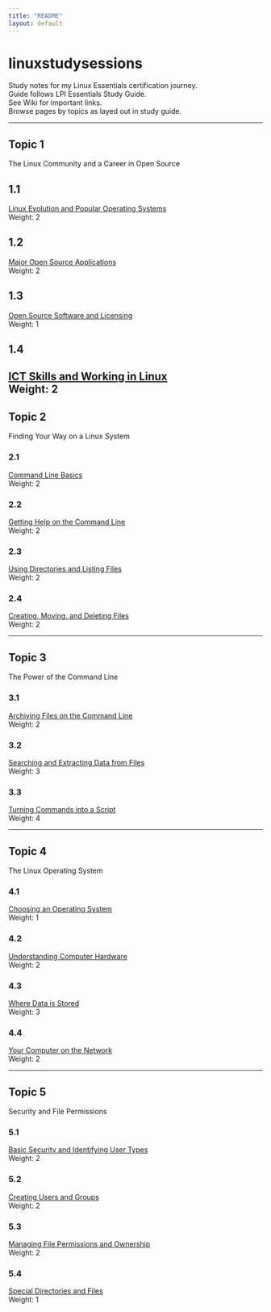 ```yaml
---
title: "README"
layout: default
---
```


# linuxstudysessions
Study notes for my Linux Essentials certification journey.  
Guide follows LPI Essentials Study Guide.  
See Wiki for important links.  
Browse pages by topics as layed out in study guide.

---

## Topic 1
The Linux Community and a Career in Open Source
## 1.1
[Linux Evolution and Popular Operating Systems](https://bullintheserver.github.io/linuxstudysessions/topic1/1_1.html)  
Weight: 2

## 1.2
[Major Open Source Applications](https://bullintheserver.github.io/linuxstudysessions/topic1/1_2.html)  
Weight: 2  

## 1.3
[Open Source Software and Licensing](https://bullintheserver.github.io/linuxstudysessions/topic1/1_3.html)  
Weight: 1  

## 1.4
[ICT Skills and Working in Linux](https://bullintheserver.github.io/linuxstudysessions/topic1/1_4.html)  
Weight: 2  
--- 

## Topic 2  
Finding Your Way on a Linux System

### 2.1
[Command Line Basics](https://bullintheserver.github.io/linuxstudysessions/topic2/2_1.html)  
Weight: 2

### 2.2
[Getting Help on the Command Line](https://bullintheserver.github.io/linuxstudysessions/topic2/2_2.html)  
Weight: 2

### 2.3
[Using Directories and Listing Files](https://bullintheserver.github.io/linuxstudysessions/topic2/2_3.html)  
Weight: 2

### 2.4
[Creating, Moving, and Deleting Files](https://bullintheserver.github.io/linuxstudysessions/topic2/2_4.html)  
Weight: 2

--- 

## Topic 3  
The Power of the Command Line
### 3.1  
[Archiving Files on the Command Line](https://bullintheserver.github.io/linuxstudysessions/topic3/3_1.html)  
Weight: 2
### 3.2  
[Searching and Extracting Data from Files](https://bullintheserver.github.io/linuxstudysessions/topic3/3_2.html)  
Weight: 3
### 3.3  
[Turning Commands into a Script](https://bullintheserver.github.io/linuxstudysessions/topic3/3_3.html)  
Weight: 4

---

## Topic 4
The Linux Operating System
### 4.1
[Choosing an Operating System](https://bullintheserver.github.io/linuxstudysessions/topic4/4_1.html)  
Weight: 1
### 4.2 
[Understanding Computer Hardware](https://bullintheserver.github.io/linuxstudysessions/topic4/4_2.html)  
Weight: 2
### 4.3
[Where Data is Stored](https://bullintheserver.github.io/linuxstudysessions/topic4/4_3.html)  
Weight: 3
### 4.4
[Your Computer on the Network](https://bullintheserver.github.io/linuxstudysessions/topic4/4_4.html)  
Weight: 2

---

## Topic 5
Security and File Permissions
### 5.1
[Basic Security and Identifying User Types](https://bullintheserver.github.io/linuxstudysessions/topic5/5_1.html)  
Weight: 2
### 5.2
[Creating Users and Groups](https://bullintheserver.github.io/linuxstudysessions/topic5/5_2.html)  
Weight: 2
### 5.3 
[Managing File Permissions and Ownership](https://bullintheserver.github.io/linuxstudysessions/topic5/5_3.html)  
Weight: 2
### 5.4 
[Special Directories and Files](https://bullintheserver.github.io/linuxstudysessions/topic5/5_4.html)  
Weight: 1